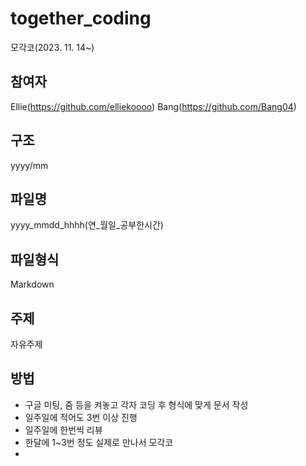 # together_coding
모각코(2023. 11. 14~)

## 참여자
Ellie(https://github.com/elliekoooo)
Bang(https://github.com/Bang04)

## 구조
yyyy/mm

## 파일명
yyyy_mmdd_hhhh(연_월일_공부한시간)

## 파일형식
Markdown

## 주제
자유주제

## 방법
- 구글 미팅, 줌 등을 켜놓고 각자 코딩 후 형식에 맞게 문서 작성
- 일주일에 적어도 3번 이상 진행
- 일주일에 한번씩 리뷰
- 한달에 1~3번 정도 실제로 만나서 모각코
- 
